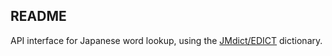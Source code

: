 ## README

API interface for Japanese word lookup, using the [JMdict/EDICT](http://www.edrdg.org/wiki/index.php/JMdict-EDICT_Dictionary_Project) dictionary. 